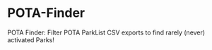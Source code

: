 # POTA-Finder
POTA Finder: Filter POTA ParkList CSV exports to find rarely (never) activated Parks!
